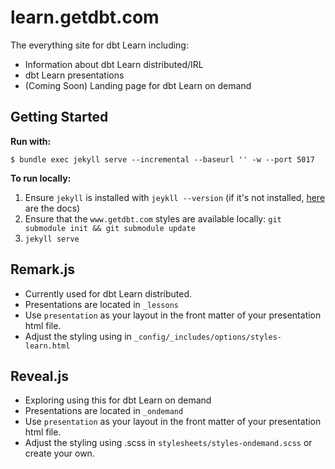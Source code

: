 # learn.getdbt.com

The everything site for dbt Learn including:
* Information about dbt Learn distributed/IRL
* dbt Learn presentations
* (Coming Soon) Landing page for dbt Learn on demand

## Getting Started


**Run with:**
```
$ bundle exec jekyll serve --incremental --baseurl '' -w --port 5017
```

**To run locally:**
1. Ensure `jekyll` is installed with `jeykll --version` (if it's not installed, [here](https://jekyllrb.com/docs/installation/macos/) are the docs)
2. Ensure that the `www.getdbt.com` styles are available locally: `git submodule init && git submodule update`
3. `jekyll serve`

## Remark.js
* Currently used for dbt Learn distributed.
* Presentations are located in `_lessons`
* Use `presentation` as your layout in the front matter of your presentation html file.
* Adjust the styling using in `_config/_includes/options/styles-learn.html`

## Reveal.js
* Exploring using this for dbt Learn on demand
* Presentations are located in `_ondemand`
* Use `presentation` as your layout in the front matter of your presentation html file.
* Adjust the styling using .scss in `stylesheets/styles-ondemand.scss` or create your own.
